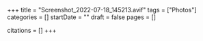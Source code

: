 +++
title = "Screenshot_2022-07-18_145213.avif"
tags = ["Photos"]
categories = []
startDate = ""
draft = false
pages = []

citations = []
+++
